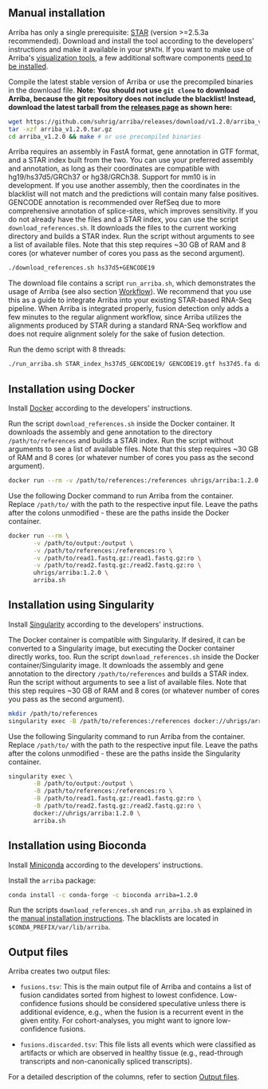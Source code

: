 Manual installation
-------------------

Arriba has only a single prerequisite: [STAR](https://github.com/alexdobin/STAR) (version >=2.5.3a recommended). Download and install the tool according to the developers' instructions and make it available in your `$PATH`. If you want to make use of Arriba's [visualization tools](visualization.md), a few additional software components [need to be installed](visualization.md#publication-quality-figures).

Compile the latest stable version of Arriba or use the precompiled binaries in the download file. **Note: You should not use `git clone` to download Arriba, because the git repository does not include the blacklist! Instead, download the latest tarball from the [releases page](https://github.com/suhrig/arriba/releases/) as shown here:**

```bash
wget https://github.com/suhrig/arriba/releases/download/v1.2.0/arriba_v1.2.0.tar.gz
tar -xzf arriba_v1.2.0.tar.gz
cd arriba_v1.2.0 && make # or use precompiled binaries
```

Arriba requires an assembly in FastA format, gene annotation in GTF format, and a STAR index built from the two. You can use your preferred assembly and annotation, as long as their coordinates are compatible with hg19/hs37d5/GRCh37 or hg38/GRCh38. Support for mm10 is in development. If you use another assembly, then the coordinates in the blacklist will not match and the predictions will contain many false positives. GENCODE annotation is recommended over RefSeq due to more comprehensive annotation of splice-sites, which improves sensitivity. If you do not already have the files and a STAR index, you can use the script `download_references.sh`. It downloads the files to the current working directory and builds a STAR index. Run the script without arguments to see a list of available files. Note that this step requires ~30 GB of RAM and 8 cores (or whatever number of cores you pass as the second argument).

```bash
./download_references.sh hs37d5+GENCODE19
```

The download file contains a script `run_arriba.sh`, which demonstrates the usage of Arriba (see also section [Workflow](workflow.md#demo-script)). We recommend that you use this as a guide to integrate Arriba into your existing STAR-based RNA-Seq pipeline. When Arriba is integrated properly, fusion detection only adds a few minutes to the regular alignment workflow, since Arriba utilizes the alignments produced by STAR during a standard RNA-Seq workflow and does not require alignment solely for the sake of fusion detection.

Run the demo script with 8 threads:

```bash
./run_arriba.sh STAR_index_hs37d5_GENCODE19/ GENCODE19.gtf hs37d5.fa database/blacklist_hg19_hs37d5_GRCh37_2018-11-04.tsv.gz database/known_fusions_hg19_hs37d5_GRCh37_v2.0.0.tsv.gz 8 test/read1.fastq.gz test/read2.fastq.gz
```

Installation using Docker
-------------------------

Install [Docker](https://www.docker.com/) according to the developers' instructions.

Run the script `download_references.sh` inside the Docker container. It downloads the assembly and gene annotation to the directory `/path/to/references` and builds a STAR index. Run the script without arguments to see a list of available files. Note that this step requires ~30 GB of RAM and 8 cores (or whatever number of cores you pass as the second argument).

```bash
docker run --rm -v /path/to/references:/references uhrigs/arriba:1.2.0 download_references.sh hs37d5+GENCODE19
```

Use the following Docker command to run Arriba from the container. Replace `/path/to/` with the path to the respective input file. Leave the paths after the colons unmodified - these are the paths inside the Docker container.

```bash
docker run --rm \
       -v /path/to/output:/output \
       -v /path/to/references:/references:ro \
       -v /path/to/read1.fastq.gz:/read1.fastq.gz:ro \
       -v /path/to/read2.fastq.gz:/read2.fastq.gz:ro \
       uhrigs/arriba:1.2.0 \
       arriba.sh
```

Installation using Singularity
------------------------------

Install [Singularity](https://www.sylabs.io/) according to the developers' instructions.

The Docker container is compatible with Singularity. If desired, it can be converted to a Singularity image, but executing the Docker container directly works, too. Run the script `download_references.sh` inside the Docker container/Singularity image. It downloads the assembly and gene annotation to the directory `/path/to/references` and builds a STAR index. Run the script without arguments to see a list of available files. Note that this step requires ~30 GB of RAM and 8 cores (or whatever number of cores you pass as the second argument).

```bash
mkdir /path/to/references
singularity exec -B /path/to/references:/references docker://uhrigs/arriba:1.2.0 download_references.sh hs37d5+GENCODE19
```

Use the following Singularity command to run Arriba from the container. Replace `/path/to/` with the path to the respective input file. Leave the paths after the colons unmodified - these are the paths inside the Singularity container.

```bash
singularity exec \
       -B /path/to/output:/output \
       -B /path/to/references:/references:ro \
       -B /path/to/read1.fastq.gz:/read1.fastq.gz:ro \
       -B /path/to/read2.fastq.gz:/read2.fastq.gz:ro \
       docker://uhrigs/arriba:1.2.0 \
       arriba.sh
```

Installation using Bioconda
---------------------------

Install [Miniconda](https://conda.io/) according to the developers' instructions.

Install the `arriba` package:

```bash
conda install -c conda-forge -c bioconda arriba=1.2.0
```

Run the scripts `download_references.sh` and `run_arriba.sh` as explained in the [manual installation instructions](#manual-installation). The blacklists are located in `$CONDA_PREFIX/var/lib/arriba`.

Output files
------------

Arriba creates two output files:

- `fusions.tsv`: This is the main output file of Arriba and contains a list of fusion candidates sorted from highest to lowest confidence. Low-confidence fusions should be considered speculative unless there is additional evidence, e.g., when the fusion is a recurrent event in the given entity. For cohort-analyses, you might want to ignore low-confidence fusions.

- `fusions.discarded.tsv`: This file lists all events which were classified as artifacts or which are observed in healthy tissue (e.g., read-through transcripts and non-canonically spliced transcripts).

For a detailed description of the columns, refer to section [Output files](output-files.md).
